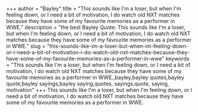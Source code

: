 +++
author = "Bayley"
title = "This sounds like I'm a loser, but when I'm feeling down, or I need a bit of motivation, I do watch old NXT matches because they have some of my favourite memories as a performer in WWE."
description = "the best Bayley Quote: This sounds like I'm a loser, but when I'm feeling down, or I need a bit of motivation, I do watch old NXT matches because they have some of my favourite memories as a performer in WWE."
slug = "this-sounds-like-im-a-loser-but-when-im-feeling-down-or-i-need-a-bit-of-motivation-i-do-watch-old-nxt-matches-because-they-have-some-of-my-favourite-memories-as-a-performer-in-wwe"
keywords = "This sounds like I'm a loser, but when I'm feeling down, or I need a bit of motivation, I do watch old NXT matches because they have some of my favourite memories as a performer in WWE.,bayley,bayley quotes,bayley quote,bayley sayings,bayley saying,quotes, sayings,quote, saying, motivation"
+++
This sounds like I'm a loser, but when I'm feeling down, or I need a bit of motivation, I do watch old NXT matches because they have some of my favourite memories as a performer in WWE.

